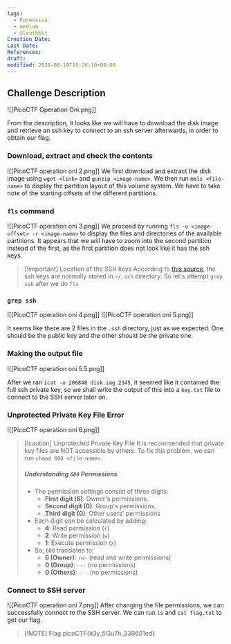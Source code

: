 ```yaml
---
tags:
  - Forensics
  - medium
  - Sleuthkit
Creation Date: 
Last Date: 
References: 
draft: 
modified: 2024-08-19T15:26:10+08:00
---
```

## Challenge Description

![[PicoCTF Operation Oni.png]]

From the description, it looks like we will have to download the disk image and retrieve an ssh key to connect to an ssh server afterwards, in order to obtain our flag. 

### Download, extract and check the contents
![[PicoCTF operation oni 2.png]]
We first download and extract the disk image using `wget <link>` and `gunzip <image-name>`. We then run `mmls <file-name>` to display the partition layout of this volume system. We have to take note of the starting offsets of the different partitions. 

### `fls` command
![[PicoCTF operation oni 3.png]]
 We proceed by running `fls -o <image-offset> -r <image-name>` to display the files and directories of the available partitions. It appears that we will have to zoom into the second partition instead of the first, as the first partition does not look like it has the ssh keys. 

>[!important] Location of the SSH keys
>According to [this source](https://superuser.com/questions/370028/where-are-my-private-public-ssh-keys-on-unix), the ssh keys are normally stored in `~/.ssh` directory. So let's attempt `grep ssh` after we do `fls`

### `grep ssh`
![[PicoCTF operation oni 4.png]]
![[PicoCTF operation oni 5.png]]

It seems like there are 2 files in the `.ssh` directory, just as we expected. One should be the public key and the other should be the private one. 

### Making the output file

![[PicoCTF operation oni 5.5.png]]

After we ran `icat -o 206848 disk.img 2345`, it seemed like it contained the full ssh private key, so we shall write the output of this into a `key.txt` file to connect to the SSH server later on.  

### Unprotected Private Key File Error

![[PicoCTF operation oni 6.png]]

>[!caution] Unprotected Private Key File
>It is recommended that private key files are NOT accessible by others. To fix this problem, we can run `chmod 600 <file-name>`.
>##### Understanding `600` Permissions
>- The permission settings consist of three digits:
>	- **First digit (6)**: Owner's permissions.
>	- **Second digit (0)**: Group's permissions.
>	- **Third digit (0)**: Other users' permissions
>- Each digit can be calculated by adding:
>	- **4**: Read permission (`r`)
>	- **2**: Write permission (`w`)
>	- **1**: Execute permission (`x`)
>- So, `600` translates to:
>	- **6 (Owner)**: `rw-` (read and write permissions)
>	- **0 (Group)**: `---` (no permissions)
>	- **0 (Others)**: `---` (no permissions)

### Connect to SSH server

![[PicoCTF operation oni 7.png]]
After changing the file permissions, we can successfully connect to the SSH server. We can run `ls` and `cat flag.txt` to get our flag. 

> [!NOTE] Flag
> picoCTF{k3y_5l3u7h_339601ed}
